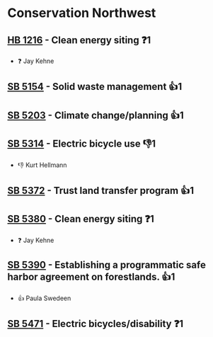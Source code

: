 # Conservation Northwest

## [HB 1216](/bill/2023-24/hb/1216/) - Clean energy siting   ❓1
* ❓ Jay Kehne

## [SB 5154](/bill/2023-24/sb/5154/) - Solid waste management 👍1  

## [SB 5203](/bill/2023-24/sb/5203/) - Climate change/planning 👍1  

## [SB 5314](/bill/2023-24/sb/5314/) - Electric bicycle use  👎1 
* 👎 Kurt Hellmann

## [SB 5372](/bill/2023-24/sb/5372/) - Trust land transfer program 👍1  

## [SB 5380](/bill/2023-24/sb/5380/) - Clean energy siting   ❓1
* ❓ Jay Kehne

## [SB 5390](/bill/2023-24/sb/5390/) - Establishing a programmatic safe harbor agreement on forestlands. 👍1  
* 👍 Paula  Swedeen

## [SB 5471](/bill/2023-24/sb/5471/) - Electric bicycles/disability   ❓1
